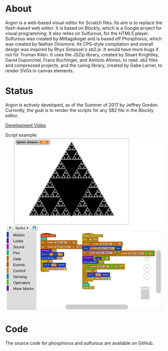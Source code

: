 # About #
Argon is a web-based visual editor for Scratch files.  Its aim is to replace the flash-based web editor. It is based on Blockly, which is a Google project for visual programming.  It also relies on Sulfurous, for the HTML5 player. Sulfurous was created by Mittagskogel and is based off Phosphorus, which was created by Nathan Dinsmore. Its CPS-style compilation and overall design was inspired by Rhys Simpson's sb2.js. It would have more bugs if not for Truman Kilen. It uses the JSZip library, created by Stuart Knightley, David Duponchel, Franz Buchinger, and António Afonso, to read .sb2 files and compressed projects, and the canvg library, created by Gabe Lerner, to render SVGs in canvas elements.

# Status #
Argon is actively developed, as of the Summer of 2017 by Jeffrey Gordon.  Currently, the goal is to render the scripts for any SB2 file in the Blockly editor. 

[Development Video](https://www.youtube.com/watch?v=grpiT5QoRTk)

Script example: 
![alt text](script_example.png "")

# Code #
The source code for phosphorus and sulfurous are available on GitHub.